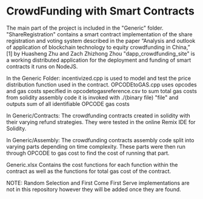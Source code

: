# CrowdFunding with Smart Contracts

The main part of the project is included in the "Generic" folder.
"ShareRegistration" contains a smart contract implementation of the share registration and voting system described in the paper  “Analysis and outlook of application of blockchain technology to equity crowdfunding in China,” [1] by Huasheng Zhu and Zach Zhizhong Zhou 
"dapp_crowdfunding_site" is a working distributed application for the deployment and funding of smart contracts it runs on NodeJS.

In the Generic Folder:
incentivized.cpp is used to model and test the price distribution function used in the contract.
OPCODEtoGAS.cpp uses opcodes and gas costs specified in opcodetogasreference.csv to sum total gas costs from solidity assembly code it is invoked with ./(binary file) "file" and outputs sum of all identifiable OPCODE gas costs

In Generic/Contracts:
The crowdfunding contracts created in solidity with their varying refund strategies.
They were tested in the online Remix IDE for Solidity. 

In Generic/Assembly:
The crowdfunding contracts assembly code split into varying parts depending on time complexity. 
These parts were then run through OPCODE to gas cost to find the cost of running that part.

Generic.xlsx
Contains the cost functions for each function within the contract as well as the functions for total gas cost of the contract. 


NOTE: Random Selection and First Come First Serve implementations are not in this repository however they will be added once they are found.